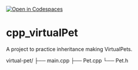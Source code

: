 [![Open in Codespaces](https://classroom.github.com/assets/launch-codespace-2972f46106e565e64193e422d61a12cf1da4916b45550586e14ef0a7c637dd04.svg)](https://classroom.github.com/open-in-codespaces?assignment_repo_id=19081509)
# cpp_virtualPet
A project to practice inheritance making VirtualPets.

virtual-pet/
├── main.cpp
├── Pet.cpp
└── Pet.h

